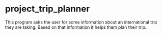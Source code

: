 # project_trip_planner
This program asks the user for some information about an international trip they are taking. Based on that information it helps them plan their trip.
